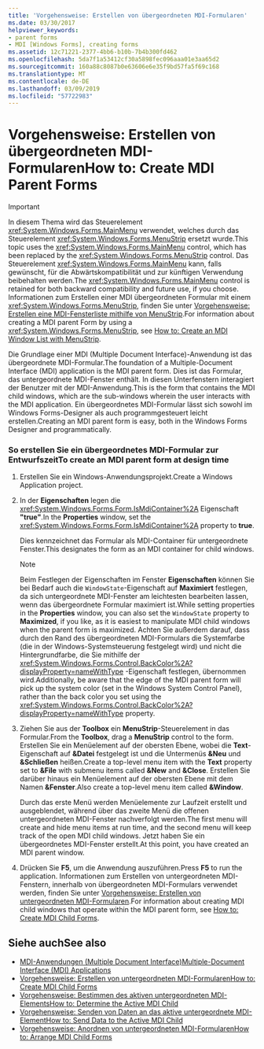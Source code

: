```yaml
---
title: 'Vorgehensweise: Erstellen von übergeordneten MDI-Formularen'
ms.date: 03/30/2017
helpviewer_keywords:
- parent forms
- MDI [Windows Forms], creating forms
ms.assetid: 12c71221-2377-4bb6-b10b-7b4b300fd462
ms.openlocfilehash: 5da7f1a53412cf30a5898fec096aaa01e3aa65d2
ms.sourcegitcommit: 160a88c8087b0e63606e6e35f9bd57fa5f69c168
ms.translationtype: MT
ms.contentlocale: de-DE
ms.lasthandoff: 03/09/2019
ms.locfileid: "57722983"
---
```

# <a name="how-to-create-mdi-parent-forms"></a><span data-ttu-id="366c8-102">Vorgehensweise: Erstellen von übergeordneten MDI-Formularen</span><span class="sxs-lookup"><span data-stu-id="366c8-102">How to: Create MDI Parent Forms</span></span>
> [!IMPORTANT]
>  <span data-ttu-id="366c8-103">In diesem Thema wird das Steuerelement <xref:System.Windows.Forms.MainMenu> verwendet, welches durch das Steuerelement <xref:System.Windows.Forms.MenuStrip> ersetzt wurde.</span><span class="sxs-lookup"><span data-stu-id="366c8-103">This topic uses the <xref:System.Windows.Forms.MainMenu> control, which has been replaced by the <xref:System.Windows.Forms.MenuStrip> control.</span></span> <span data-ttu-id="366c8-104">Das Steuerelement <xref:System.Windows.Forms.MainMenu> kann, falls gewünscht, für die Abwärtskompatibilität und zur künftigen Verwendung beibehalten werden.</span><span class="sxs-lookup"><span data-stu-id="366c8-104">The <xref:System.Windows.Forms.MainMenu> control is retained for both backward compatibility and future use, if you choose.</span></span>  <span data-ttu-id="366c8-105">Informationen zum Erstellen einer MDI übergeordneten Formular mit einem <xref:System.Windows.Forms.MenuStrip>, finden Sie unter [Vorgehensweise: Erstellen eine MDI-Fensterliste mithilfe von MenuStrip](../controls/how-to-create-an-mdi-window-list-with-menustrip-windows-forms.md).</span><span class="sxs-lookup"><span data-stu-id="366c8-105">For information about creating a MDI parent Form by using a <xref:System.Windows.Forms.MenuStrip>, see [How to: Create an MDI Window List with MenuStrip](../controls/how-to-create-an-mdi-window-list-with-menustrip-windows-forms.md).</span></span>  
  
 <span data-ttu-id="366c8-106">Die Grundlage einer MDI (Multiple Document Interface)-Anwendung ist das übergeordnete MDI-Formular.</span><span class="sxs-lookup"><span data-stu-id="366c8-106">The foundation of a Multiple-Document Interface (MDI) application is the MDI parent form.</span></span> <span data-ttu-id="366c8-107">Dies ist das Formular, das untergeordnete MDI-Fenster enthält. In diesen Unterfenstern interagiert der Benutzer mit der MDI-Anwendung.</span><span class="sxs-lookup"><span data-stu-id="366c8-107">This is the form that contains the MDI child windows, which are the sub-windows wherein the user interacts with the MDI application.</span></span> <span data-ttu-id="366c8-108">Ein übergeordnetes MDI-Formular lässt sich sowohl im Windows Forms-Designer als auch programmgesteuert leicht erstellen.</span><span class="sxs-lookup"><span data-stu-id="366c8-108">Creating an MDI parent form is easy, both in the Windows Forms Designer and programmatically.</span></span>  
  
### <a name="to-create-an-mdi-parent-form-at-design-time"></a><span data-ttu-id="366c8-109">So erstellen Sie ein übergeordnetes MDI-Formular zur Entwurfszeit</span><span class="sxs-lookup"><span data-stu-id="366c8-109">To create an MDI parent form at design time</span></span>  
  
1.  <span data-ttu-id="366c8-110">Erstellen Sie ein Windows-Anwendungsprojekt.</span><span class="sxs-lookup"><span data-stu-id="366c8-110">Create a Windows Application project.</span></span>  
  
2.  <span data-ttu-id="366c8-111">In der **Eigenschaften** legen die <xref:System.Windows.Forms.Form.IsMdiContainer%2A> Eigenschaft **"true"**.</span><span class="sxs-lookup"><span data-stu-id="366c8-111">In the **Properties** window, set the <xref:System.Windows.Forms.Form.IsMdiContainer%2A> property to **true**.</span></span>  
  
     <span data-ttu-id="366c8-112">Dies kennzeichnet das Formular als MDI-Container für untergeordnete Fenster.</span><span class="sxs-lookup"><span data-stu-id="366c8-112">This designates the form as an MDI container for child windows.</span></span>  
  
    > [!NOTE]
    >  <span data-ttu-id="366c8-113">Beim Festlegen der Eigenschaften im Fenster **Eigenschaften** können Sie bei Bedarf auch die `WindowState`-Eigenschaft auf **Maximiert** festlegen, da sich untergeordnete MDI-Fenster am leichtesten bearbeiten lassen, wenn das übergeordnete Formular maximiert ist.</span><span class="sxs-lookup"><span data-stu-id="366c8-113">While setting properties in the **Properties** window, you can also set the `WindowState` property to **Maximized**, if you like, as it is easiest to manipulate MDI child windows when the parent form is maximized.</span></span> <span data-ttu-id="366c8-114">Achten Sie außerdem darauf, dass durch den Rand des übergeordneten MDI-Formulars die Systemfarbe (die in der Windows-Systemsteuerung festgelegt wird) und nicht die Hintergrundfarbe, die Sie mithilfe der <xref:System.Windows.Forms.Control.BackColor%2A?displayProperty=nameWithType> -Eigenschaft festlegen, übernommen wird.</span><span class="sxs-lookup"><span data-stu-id="366c8-114">Additionally, be aware that the edge of the MDI parent form will pick up the system color (set in the Windows System Control Panel), rather than the back color you set using the <xref:System.Windows.Forms.Control.BackColor%2A?displayProperty=nameWithType> property.</span></span>  
  
3.  <span data-ttu-id="366c8-115">Ziehen Sie aus der **Toolbox** ein **MenuStrip**-Steuerelement in das Formular.</span><span class="sxs-lookup"><span data-stu-id="366c8-115">From the **Toolbox**, drag a **MenuStrip** control to the form.</span></span> <span data-ttu-id="366c8-116">Erstellen Sie ein Menüelement auf der obersten Ebene, wobei die **Text**-Eigenschaft auf **&Datei** festgelegt ist und die Untermenüs **&Neu** und **&Schließen** heißen.</span><span class="sxs-lookup"><span data-stu-id="366c8-116">Create a top-level menu item with the **Text** property set to **&File** with submenu items called **&New** and **&Close**.</span></span> <span data-ttu-id="366c8-117">Erstellen Sie darüber hinaus ein Menüelement auf der obersten Ebene mit dem Namen **&Fenster**.</span><span class="sxs-lookup"><span data-stu-id="366c8-117">Also create a top-level menu item called **&Window**.</span></span>  
  
     <span data-ttu-id="366c8-118">Durch das erste Menü werden Menüelemente zur Laufzeit erstellt und ausgeblendet, während über das zweite Menü die offenen untergeordneten MDI-Fenster nachverfolgt werden.</span><span class="sxs-lookup"><span data-stu-id="366c8-118">The first menu will create and hide menu items at run time, and the second menu will keep track of the open MDI child windows.</span></span> <span data-ttu-id="366c8-119">Jetzt haben Sie ein übergeordnetes MDI-Fenster erstellt.</span><span class="sxs-lookup"><span data-stu-id="366c8-119">At this point, you have created an MDI parent window.</span></span>  
  
4.  <span data-ttu-id="366c8-120">Drücken Sie **F5**, um die Anwendung auszuführen.</span><span class="sxs-lookup"><span data-stu-id="366c8-120">Press **F5** to run the application.</span></span> <span data-ttu-id="366c8-121">Informationen zum Erstellen von untergeordneten MDI-Fenstern, innerhalb von übergeordneten MDI-Formulars verwendet werden, finden Sie unter [Vorgehensweise: Erstellen von untergeordneten MDI-Formularen](how-to-create-mdi-child-forms.md).</span><span class="sxs-lookup"><span data-stu-id="366c8-121">For information about creating MDI child windows that operate within the MDI parent form, see [How to: Create MDI Child Forms](how-to-create-mdi-child-forms.md).</span></span>  
  
## <a name="see-also"></a><span data-ttu-id="366c8-122">Siehe auch</span><span class="sxs-lookup"><span data-stu-id="366c8-122">See also</span></span>
- [<span data-ttu-id="366c8-123">MDI-Anwendungen (Multiple Document Interface)</span><span class="sxs-lookup"><span data-stu-id="366c8-123">Multiple-Document Interface (MDI) Applications</span></span>](multiple-document-interface-mdi-applications.md)
- [<span data-ttu-id="366c8-124">Vorgehensweise: Erstellen von untergeordneten MDI-Formularen</span><span class="sxs-lookup"><span data-stu-id="366c8-124">How to: Create MDI Child Forms</span></span>](how-to-create-mdi-child-forms.md)
- [<span data-ttu-id="366c8-125">Vorgehensweise: Bestimmen des aktiven untergeordneten MDI-Elements</span><span class="sxs-lookup"><span data-stu-id="366c8-125">How to: Determine the Active MDI Child</span></span>](how-to-determine-the-active-mdi-child.md)
- [<span data-ttu-id="366c8-126">Vorgehensweise: Senden von Daten an das aktive untergeordnete MDI-Element</span><span class="sxs-lookup"><span data-stu-id="366c8-126">How to: Send Data to the Active MDI Child</span></span>](how-to-send-data-to-the-active-mdi-child.md)
- [<span data-ttu-id="366c8-127">Vorgehensweise: Anordnen von untergeordneten MDI-Formularen</span><span class="sxs-lookup"><span data-stu-id="366c8-127">How to: Arrange MDI Child Forms</span></span>](how-to-arrange-mdi-child-forms.md)
